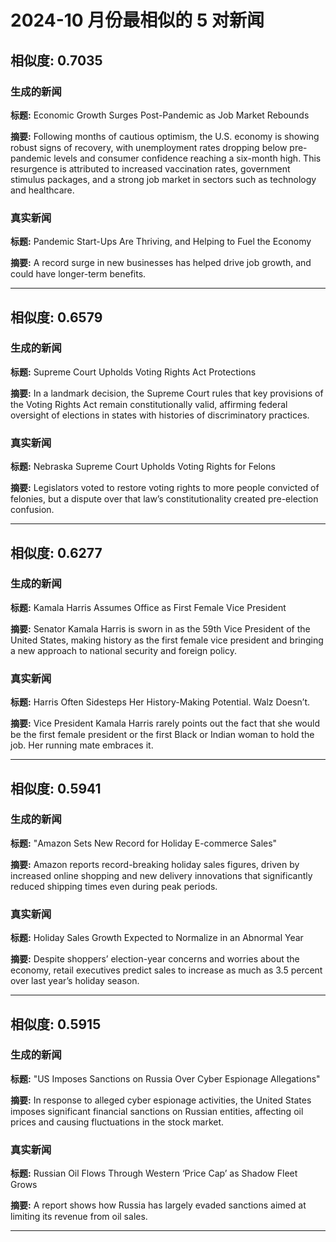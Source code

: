 # 2024-10 月份最相似的 5 对新闻

## 相似度: 0.7035

### 生成的新闻
**标题:** Economic Growth Surges Post-Pandemic as Job Market Rebounds

**摘要:** Following months of cautious optimism, the U.S. economy is showing robust signs of recovery, with unemployment rates dropping below pre-pandemic levels and consumer confidence reaching a six-month high. This resurgence is attributed to increased vaccination rates, government stimulus packages, and a strong job market in sectors such as technology and healthcare.

### 真实新闻
**标题:** Pandemic Start-Ups Are Thriving, and Helping to Fuel the Economy

**摘要:** A record surge in new businesses has helped drive job growth, and could have longer-term benefits.

---

## 相似度: 0.6579

### 生成的新闻
**标题:** Supreme Court Upholds Voting Rights Act Protections

**摘要:** In a landmark decision, the Supreme Court rules that key provisions of the Voting Rights Act remain constitutionally valid, affirming federal oversight of elections in states with histories of discriminatory practices.

### 真实新闻
**标题:** Nebraska Supreme Court Upholds Voting Rights for Felons

**摘要:** Legislators voted to restore voting rights to more people convicted of felonies, but a dispute over that law’s constitutionality created pre-election confusion.

---

## 相似度: 0.6277

### 生成的新闻
**标题:** Kamala Harris Assumes Office as First Female Vice President

**摘要:** Senator Kamala Harris is sworn in as the 59th Vice President of the United States, making history as the first female vice president and bringing a new approach to national security and foreign policy.

### 真实新闻
**标题:** Harris Often Sidesteps Her History-Making Potential. Walz Doesn’t.

**摘要:** Vice President Kamala Harris rarely points out the fact that she would be the first female president or the first Black or Indian woman to hold the job. Her running mate embraces it.

---

## 相似度: 0.5941

### 生成的新闻
**标题:** "Amazon Sets New Record for Holiday E-commerce Sales"

**摘要:** Amazon reports record-breaking holiday sales figures, driven by increased online shopping and new delivery innovations that significantly reduced shipping times even during peak periods.

### 真实新闻
**标题:** Holiday Sales Growth Expected to Normalize in an Abnormal Year

**摘要:** Despite shoppers’ election-year concerns and worries about the economy, retail executives predict sales to increase as much as 3.5 percent over last year’s holiday season.

---

## 相似度: 0.5915

### 生成的新闻
**标题:** "US Imposes Sanctions on Russia Over Cyber Espionage Allegations"

**摘要:** In response to alleged cyber espionage activities, the United States imposes significant financial sanctions on Russian entities, affecting oil prices and causing fluctuations in the stock market.

### 真实新闻
**标题:** Russian Oil Flows Through Western ‘Price Cap’ as Shadow Fleet Grows

**摘要:** A report shows how Russia has largely evaded sanctions aimed at limiting its revenue from oil sales.

---

